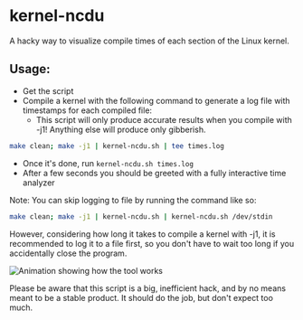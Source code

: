 # kernel-ncdu
A hacky way to visualize compile times of each section of the Linux kernel.

## Usage:
- Get the script
- Compile a kernel with the following command to generate a log file with timestamps for each compiled file:
    - This script will only produce accurate results when you compile with -j1! Anything else will produce only gibberish.
```bash
make clean; make -j1 | kernel-ncdu.sh | tee times.log
```
- Once it's done, run `kernel-ncdu.sh times.log`
- After a few seconds you should be greeted with a fully interactive time analyzer

Note: You can skip logging to file by running the command like so:
```bash
make clean; make -j1 | kernel-ncdu.sh | kernel-ncdu.sh /dev/stdin
```
However, considering how long it takes to compile a kernel with -j1, it is recommended to log it to a file first, so you don't have to wait too long if you accidentally close the program.

![Animation showing how the tool works](https://user-images.githubusercontent.com/751205/66029001-a013f780-e4fe-11e9-865c-d2b7d5b8084d.gif)

Please be aware that this script is a big, inefficient hack, and by no means meant to be a stable product.
It should do the job, but don't expect too much.

